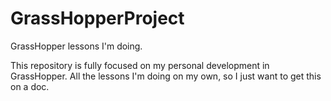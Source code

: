 # GrassHopperProject
<p>GrassHopper lessons I'm doing.</p>
<p>This repository is fully focused on my personal development in GrassHopper. All the lessons I'm doing on my own, so I just want to get this on a doc.</p>
